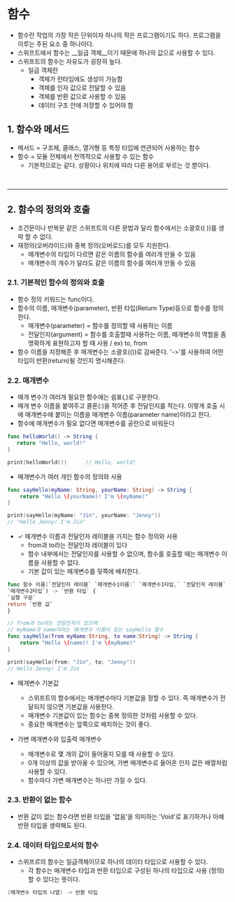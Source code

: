# 함수
- 함수란 작업의 가장 작은 단위이자 하나의 작은 프로그램이기도 하다. 프로그램을 이루는 주된 요소 중 하나이다.
- 스위프트에서 함수는 __일급 객체__이기 때문에 하나의 값으로 사용할 수 있다.
- 스위프트의 함수는 자유도가 굉장히 높다.
   - 일급 객체란
      - 객체가 런타임에도 생성이 가능함
      - 객체를 인자 값으로 전달할 수 있음
      - 객체를 반환 값으로 사용할 수 있음
      - 데이터 구조 안에 저장할 수 있어야 함
      
## 1. 함수와 메서드
- 메서드 = 구조체, 클래스, 열거형 등 특정 타입에 연관되어 사용하는 함수
- 함수 = 모듈 전체에서 전역적으로 사용할 수 있는 함수
   - 기본적으로는 같다. 상황이나 위치에 따라 다른 용어로 부르는 것 뿐이다.

<br/>

------------

## 2. 함수의 정의와 호출
- 조건문이나 반복문 같은 스위프트의 다른 문법과 달리 함수에서는 소괄호(( ))를 생략 할 수 없다.
- 재정의(오버라이드)와 중복 정의(오버로드)를 모두 지원한다.
   - 매개변수의 타입이 다르면 같은 이름의 함수를 여러개 만들 수 있음
   - 매개변수의 개수가 달라도 같은 이름의 함수를 여러개 만들 수 있음

### 2.1. 기본적인 함수의 정의와 호출
- 함수 정의 키워드는 func이다.
- 함수의 이름, 매개변수(parameter), 반환 타입(Return Type)등으로 함수를 정의한다.
   - 매개변수(parameter) = 함수를 정의할 때 사용하는 이름
   - 전달인자(argument) = 함수를 호출할때 사용하는 이름, 매개변수의 역할을 좀 명확하게 표현하고자 할 때 사용 / ex) to, from
- 함수 이름을 지정해준 후 매개변수는 소괄호(())로 감싸준다. '->'를 사용하여 어떤 타입이 반환(return)될 것인지 명시해준다.

### 2.2. 매개변수
- 매개 변수가 여러개 필요한 함수에는 쉼표(,)로 구분한다.
- 매개 변수 이름을 붙여주고 콜론(:)을 적어준 후 전달인지를 적는다. 이렇게 호출 시에 매개변수에 붙이는 이름을 매개변수 이름(parameter name)이라고 한다.
- 함수에 매개변수가 필요 없다면 매개변수를 공란으로 비워둔다
```swift
func helloWorld() -> String {
   return "Hello, world!"
}

print(helloWorld())      // Hello, world!
```

- 매개변수가 여러 개인 함수의 정의와 사용
```swift
func sayHello(myName: String, yourName: String) -> String {
    return "Hello \(yourName)! I'm \(myName)"
}

print(sayHello(myName: "Jin", yourName: "Jenny"))
// "Hello Jenny! I'm Jin"
```

- ✓ 매개변수 이름과 전달인자 레이블을 가지는 함수 정의와 사용
   - from과 to라는 전달인자 레이블이 있다
   - 함수 내부에서는 전달인자를 사용할 수 없으며, 함수를 호출할 때는 매개변수 이름을 사용할 수 없다.
   - 기본 값이 있는 매개변수를 뒷쪽에 배치한다.
```swift
func 함수 이름(`전달인자 레이블` `매개변수1이름:` `매개변수1타입,` `전달인자 레이블` `매개변수2이름:`
`매개변수2타입`) -> `반환 타입` {
`실행 구문`
return `반환 값`
}
```
```swift
// from과 to라는 전달인자가 있으며
// myName과 name이라는 매개변수 이름이 있는 sayHello 함수
func sayHello(from myName:String, to name:String) -> String {
    return "Hello \(name)! I'm \(myName)"
}

print(sayHello(from: "Jin", to: "Jenny"))
// Hello Jenny! I'm Jin
```

- 매개변수 기본값
   - 스위프트의 함수에서는 매개변수마다 기본값을 정할 수 있다. 즉 매개변수가 전달되지 않으면 기본값을 사용한다.
   - 매개변수 기본값이 있는 함수는 중복 정의한 것처럼 사용할 수 있다.
   - 중요한 매개변수는 앞쪽으로 배치하는 것이 좋다.

- 가변 매개변수와 입출력 매개변수
   - 매개변수로 몇 개의 값이 들어올지 모를 때 사용할 수 있다.
   - 0개 이상의 값을 받아올 수 있으며, 가변 매개변수로 들어온 인자 값은 배열처럼 사용할 수 있다.
   - 함수마다 가변 매개변수는 하나만 가질 수 있다.


### 2.3. 반환이 없는 함수
- 반환 값이 없는 함수라면 반환 타입을 '없음'을 의미하는 'Void'로 표기하거나 아예 반환 타입을 생략해도 된다.


### 2.4. 데이터 타입으로서의 함수
- 스위프르의 함수는 일급객체이므로 하나의 데이터 타입으로 사용할 수 있다.
   - 각 함수는 매개변수 타입과 반환 타입으로 구성된 하나의 타입으로 사용 (정의)할 수 있다는 뜻이다.
```swift
(매개변수 타입의 나열) -> 반환 타입
``` 
